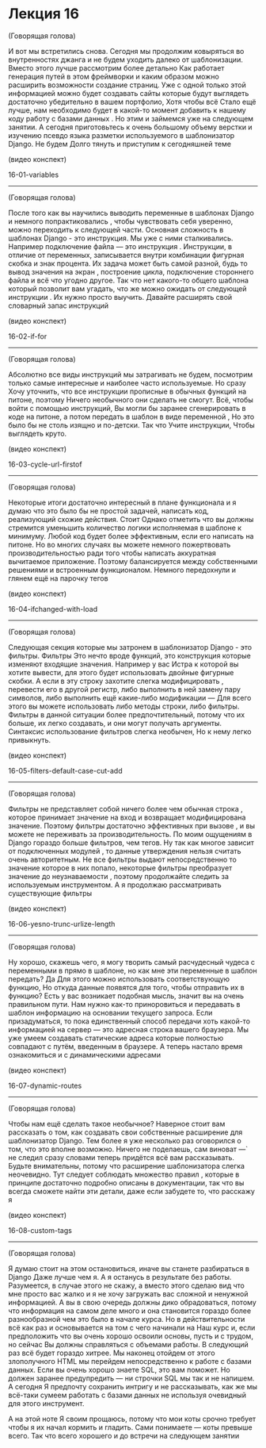 # Лекция 16


(Говорящая голова)

И вот мы встретились снова. Сегодня мы продолжим ковыряться во
внутренностях джанга и не будем уходить далеко от шаблонизации. Вместо
этого лучше рассмотрим более детально Как работает генерация путей в
этом фреймворки и каким образом можно расширить возможности создание
страниц. Уже с одной только этой информацией можно будет создавать
сайты которые будут выглядеть достаточно убедительно в вашем
портфолио, Хотя чтобы всё Стало ещё лучше, нам необходимо будет в
какой-то момент добавить к нашему коду работу с базами данных . Но
этим и займемся уже на следующем занятии. А сегодня приготовьтесь к
очень большому объему верстки и изучению псевдо языка разметки
используемого в шаблонизатор Django.  Не будем Долго тянуть и
приступим к сегодняшней теме

(видео конспект)

16-01-variables

----------------------------------------------------------------

(Говорящая голова)

После того как вы научились выводить переменные в шаблонах Django и
немного попрактиковались , чтобы чувствовать себя уверенно, можно
переходить к следующей части. Основная сложность в шаблонах Django -
это инструкция. Мы уже с ними сталкивались. Например подключение файла
— это инструкция . Инструкции, в отличие от переменных, записывается
внутри комбинации фигурная скобка и знак процентa. Их задача может
быть самой разной, будь то вывод значения на экран , построение цикла,
подключение стороннего файла и всё что угодно другое. Так что нет
какого-то общего шаблона который позволит вам угадать, что же можно
ожидать от следующей инструкции . Их нужно просто выучить. Давайте
расширять свой словарный запас инструкций

(видео конспект)


16-02-if-for

----------------------------------------------------------------

(Говорящая голова)

Абсолютно все виды инструкций мы затрагивать не будем, посмотрим
только самые интересные и наиболее часто используемые. Но сразу Хочу
уточнить, что все инструкции прописные в обычных функций на питоне,
поэтому Ничего необычного они сделать не смогут. Всё, чтобы войти с
помощью инструкций, Вы могли бы заранее сгенерировать в коде на
питоне, а потом передать в шаблон в виде переменной , Но это было бы
не столь изящно и по-детски. Так что Учите инструкции, Чтобы выглядеть
круто.

(видео конспект)

16-03-cycle-url-firstof

----------------------------------------------------------------

(Говорящая голова)

Некоторые итоги достаточно интересный в плане функционала и я думаю
что это было бы не простой задачей, написать код, реализующий схожие
действия. Стоит Однако отметить что вы должны стремится уменьшить
количество логики исполняемая в шаблоне к минимуму. Любой код будет
более эффективным, если его написать на питоне. Но во многих случаях
вы можете немного пожертвовать производительностью ради того чтобы
написать аккуратная вычитаемое приложение. Поэтому балансируется между
собственными решениями и встроенным функционалом. Немного передохнули
и глянем ещё на парочку тегов

(видео конспект)


16-04-ifchanged-with-load

----------------------------------------------------------------

(Говорящая голова)

Следующая секция которые мы затронем в шаблонизатор Django - это
фильтры. Фильтры Это нечто вроде функций, это конструкция которые
изменяют входящие значения. Например у вас Истра к которой вы хотите
вывести, для этого будет использовать двойные фигурные скобки. А если
в эту строку захотите слегка модифицировать , перевести его в другой
регистр, либо выполнить в ней замену пару символов, либо выполнить ещё
какие-либо модификации — Для всего этого вы можете использовать либо
методы строки, либо фильтры. Фильтры в данной ситуации более
предпочтительный, потому что их больше, их легко создавать, и они
могут получать аргументы. Синтаксис использование фильтров слегка
необычен, Но к нему легко привыкнуть.

(видео конспект)

16-05-filters-default-case-cut-add

----------------------------------------------------------------

(Говорящая голова)

Фильтры не представляет собой ничего более чем обычная строка ,
которое принимает значение на вход и возвращает модифицирована
значение. Поэтому фильтры достаточно эффективных при вызове , и вы
можете не переживать за производительность. По моим ощущениям в Django
гораздо больше фильтров, чем тегов.  Ну так как многое зависит от
подключенных модулей , то данные утверждения нельзя считать очень
авторитетным. Не все фильтры выдают непосредственно то значение
которое в них попалo, некоторые фильтры преобразует значение до
неузнаваемости , поэтому продолжайте следить за используемым
инструментом. А я продолжаю рассматривать существующие фильтры

(видео конспект)


16-06-yesno-trunc-urlize-length

----------------------------------------------------------------

(Говорящая голова)

Ну хорошо, скажешь чего, я могу творить самый расчудесный чудеса с
переменными в прямо в шаблоне, но как мне эти переменные в шаблон
передать? Да Для этого можно использовать соответствующую функцию, Но
откуда данные появятся для того, чтобы отправить их в функцию? Есть у
вас возникает подобная мысль, значит вы на очень правильном пути. Нам
нужно как-то приноровиться и передавать в шаблон информацию на
основании текущего запроса. Если призадуматься, то пока единственный
способ передачи хоть какой-то информацией на сервер — это адресная
строка вашего браузера. Мы уже умеем создавать статические адреса
которые полностью совпадают с путём, введенным в браузере. А теперь
настало время ознакомиться и с динамическими адресами

(видео конспект)


16-07-dynamic-routes


----------------------------------------------------------------

(Говорящая голова)

Чтобы нам ещё сделать такое необычное? Наверное стоит вам рассказать о
том, как создавать свои собственные расширение для шаблонизатор
Django. Тем более я уже несколько раз оговорился о том, что это вполне
возможно.  Ничего не поделаешь, сам виноват —` не следил сразу словами
теперь придётся всё вам рассказывать. Будьте внимательны, потому что
расширение шаблонизатора слегка неочевидно. Тут следует соблюдать
множество правил , которые в принципе достаточно подробно описаны в
документации, так что вы всегда сможете найти эти детали, даже если
забудете то, что расскажу я

(видео конспект)


16-08-custom-tags

----------------------------------------------------------------

(Говорящая голова)

Я думаю стоит на этом остановиться, иначе вы станете разбираться в
Django Даже лучше чем я. А я останусь в результате без
работы. Разумеется, в случае этого не скажу, а вместо этого сделаю вид
что мне просто вас жалко и я не хочу загружать вас сложной и ненужной
информацией. А вы в свою очередь должны дико обрадоваться, потому что
информация на самом деле много и она становится гораздо более
разнообразной чем это было в начале курса. Но в действительности всё
как раз и основывается на том с чего начинали на Наш курс и, если
предположить что вы очень хорошо освоили основы, пусть и с трудом, но
сейчас Вы должны справляться с объемами работы. В следующий раз всё
будет гораздо хитрее. Мы наконец отойдем от этого злополучного HTML мы
перейдем непосредственно к работе с базами данных. Если вы очень
хорошо знаете SQL, это вам поможет. Но должен заранее предупредить —
ни строчки SQL мы так и не напишем. А сегодня Я предпочту сохранить
интригу и не рассказывать, как же мы всё-таки сумеем работать с базами
данных не используя очевидный для этого инструмент.

А на этой ноте Я своим прощаюсь, потому что мои коты срочно требует
чтобы я их начал кормить и гладить. Сами понимаете — коты превыше
всего.  Так что всего хорошего и до встречи на следующем занятии